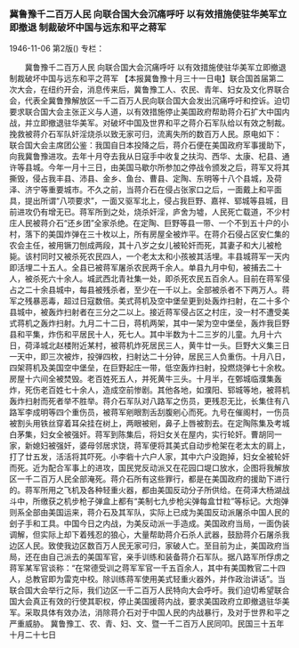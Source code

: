 ### 冀鲁豫千二百万人民  向联合国大会沉痛呼吁  以有效措施使驻华美军立即撤退  制裁破坏中国与远东和平之蒋军

1946-11-06
第2版()
专栏：

　　冀鲁豫千二百万人民
    向联合国大会沉痛呼吁
    以有效措施使驻华美军立即撤退
    制裁破坏中国与远东和平之蒋军
    【本报冀鲁豫十月三十一日电】联合国首届第二次大会，在纽约开会，消息传来后，冀鲁豫工人、农民、青年、妇女及文化界联合会，代表全冀鲁豫解放区一千二百万人民向联合国大会发出沉痛呼吁和控诉。迫切要求联合国大会主张正义与人道，以有效措施停止美国政府帮助蒋介石扩大中国内战，并立即撤退驻华美军。对破坏中国及世界和平之蒋介石军队给以有效之制裁。挽救被蒋介石军队奸淫烧杀以致无家可归，流离失所的数百万人民。原电如下：
    联合国大会主席团公鉴：我国自日本投降之后，蒋介石便在美国政府军事援助下，向我冀鲁豫进攻。去年十月夺去我从日寇手中收复之扶沟、西华、太康、杞县、通许等县城。今年一月十三日，由美国马歇尔所参加之停战令颁发之后，蒋军又将其撕毁，侵占我丰县、沛县、金乡、鱼台、曹县、定陶、东明等十八个县城，及荷泽、济宁等重要城市。不久之前，当蒋介石在侵占张家口之后，一面戴上和平面具，提出所谓“八项要求”，一面又驱军北上，侵占我巨野、嘉祥、郓城等县城，目前进攻仍有增无已。蒋军所到之处，烧杀奸淫，庐舍为墟，人民死亡载道，不少村庄人民被蒋介石“还乡团”全家杀绝。在定陶、巨野等县一带、一个不到五十户的小村，落下的美国炸弹在三十枚以上，所有房屋全被炸平。在蒋介石侵占区安仁集的农会主任，被用镢刀刨成两段，其十八岁之女儿被轮奸而死，其妻子和大儿被枪毙。该村同时又被杀死农民四人，一个老太太和小孩被其活埋。丰县城蒋军一天内即活埋二十五人。全县已被蒋军屠杀农民两千余人。单县九月中旬，被捕去二十人，被杀死六十余人。城武西北青社集一处，即杀死农民五百余人。目前在蒋军侵占之二十余县城中，每县被残杀者，至少在一千以上。全部被杀者不下两万人。蒋军之残暴恶毒，超过日寇数倍。美式蒋机及空中堡垒更到处轰炸扫射，在二十多个县城中，被轰炸扫射者在三分之二以上。接近蒋军侵占区之村庄，没一村不遭受美式蒋机之轰炸扫射。九月二十二日，蒋机两架，其中一架为空中堡垒，轰炸我巨野县和平集，炸伤和平居民十人，死七人。其中半数为十二三岁的儿童。九月十六日，荷泽城北赵楼附近某村，被蒋机炸死居民三人，黄牛廿一头。巨野大义集三日一天中，即三次被炸，投弹四枚，扫射达二十分钟，居民三人负重伤。十月八日，四架蒋机及美国空中堡垒，在巨野起庄一带，低空轰炸扫射，投燃烧弹七十余枚。房屋十六间全被焚毁。老百姓死五人，并死黄牛三头。十月半，在鄄城临濮集轰炸，死伤老百姓七十余人，造成空前惨剧。其他各地，如濮阳、郓城等地，被蒋机轰炸扫射而死者举不胜举。蒋介石军队对八路军之伤员，更残忍无比，长集住有八路军李成明等四个重伤员，被蒋军剜眼割舌刮腹剜心而死。九号在催阁村，一伤员被割头用铁丝穿着耳朵挂在树上，两眼被剜，鼻子上唇被割去。在定陶陈集及考城白茅集，妇女全被强奸。蒋军到陈集后，将妇女关在屋内，实行轮奸。曹胡同一家，新媳妇被强奸，婆母邻居求饶，蒋军便将其美式自动步枪架在老太太的肩上，打了廿五发，活活将其吓死。小李砦十六户人家，其中六户没跑掉，妇女全被轮奸而死。近为配合军事上的进攻，国民党反动派又在花园口堤口放水，企图将我解放区一千二百万人民全部淹死。蒋介石所有这些罪行，都是在美国政府的援助下进行的。蒋军所用之飞机及各种轻重火器，都由美国反动分子所供给。在荷泽大杨湖战斗中，所缴获之机步枪子弹盒上都有“美制七九步枪尖弹每盒廿粒”等标记。大炮弹则系全部由美国运来，蒋介石及其军队，实际上已成为美国反动派屠杀中国人民的刽子手和工具。中国今日之内战，为美反动派一手造成。美国政府当局，一面伪装调解，但实际上却下着残忍的狼心，大量帮助蒋介石杀人武器，鼓励蒋介石屠杀我边区人民。致使我边区数百万人民无家可归，家破人亡。至目前为止，美国政府当局，还在由自己派去的美国军官，亲手训练和装备蒋介石军队。据八路军所俘虏之蒋军某军官谈称：“在常德受训之蒋军军官一千五百余人，其中有美国教官二十四人，总教官即为雷克中校。除训练蒋军使用美式轻重火器外，并作政治讲话”。当联合国大会举行之际，我们边区一千二百万人民特向大会呼吁。我们迫切希望联合国大会真正有效的行使其职权，停止美国援蒋内战，要求美国政府立即撤退驻华美军。采取具体有效办法，消除蒋介石对于中国人民的内战暴行，及对于世界和平之严重威胁。
    冀鲁豫工、农、青、妇、文、暨一千二百万人民同叩。民国三十五年十月二十七日
